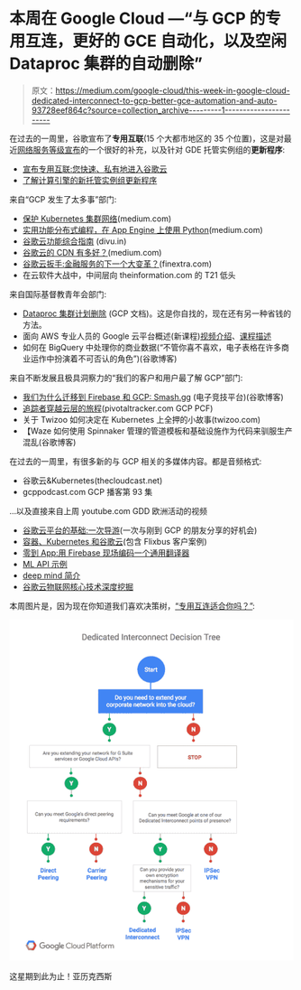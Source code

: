 # 本周在 Google Cloud —“与 GCP 的专用互连，更好的 GCE 自动化，以及空闲 Dataproc 集群的自动删除”

> 原文：<https://medium.com/google-cloud/this-week-in-google-cloud-dedicated-interconnect-to-gcp-better-gce-automation-and-auto-93728eef864c?source=collection_archive---------1----------------------->

在过去的一周里，谷歌宣布了**专用互联**(15 个大都市地区的 35 个位置)，这是对最近[网络服务等级宣布](http://goo.gl/9FrRHr)的一个很好的补充，以及针对 GDE 托管实例组的**更新程序**:

*   [宣布专用互联:您快速、私有地进入谷歌云](http://goo.gl/fRhNcn)
*   [了解计算引擎的新托管实例组更新程序](http://goo.gl/1jQ8NL)

来自“GCP 发生了太多事”部门:

*   [保护 Kubernetes 集群网络](http://goo.gl/t6JegZ)(medium.com)
*   [实用功能分布式编程，在 App Engine 上使用 Python](http://goo.gl/FZQhU6)(medium.com)
*   [谷歌云功能综合指南](http://goo.gl/WQy5JH) (divu.in)
*   [谷歌云的 CDN 有多好？](http://goo.gl/6g8i18)(medium.com)
*   [谷歌云扳手:金融服务的下一个大变革？](http://goo.gl/GmuxCB)(finextra.com)
*   在云软件大战中，中间层向 theinformation.com 的 T21 低头

来自国际基督教青年会部门:

*   [Dataproc 集群计划删除](http://goo.gl/dnBhfc) (GCP 文档)。这是你自找的，现在还有另一种省钱的方法。
*   面向 AWS 专业人员的 Google 云平台概述(新课程)[视频介绍](http://goo.gl/szxRZx)、[课程描述](http://goo.gl/GSK6jc)
*   如何在 BigQuery 中处理你的商业数据(“不管你喜不喜欢，电子表格在许多商业运作中扮演着不可否认的角色”)(谷歌博客)

来自不断发展且极具洞察力的“我们的客户和用户最了解 GCP”部门:

*   [我们为什么迁移到 Firebase 和 GCP: Smash.gg](http://goo.gl/XME8jU) (电子竞技平台)(谷歌博客)
*   [追踪者穿越云层的旅程](http://goo.gl/jcn78t)(pivotaltracker.com GCP PCF)
*   关于 Twizoo 如何决定在 Kubernetes 上全押的小故事(twizoo.com)
*   【Waze 如何使用 Spinnaker 管理的管道模板和基础设施作为代码来驯服生产混乱(谷歌博客)

在过去的一周里，有很多新的与 GCP 相关的多媒体内容。都是音频格式:

*   谷歌云&Kubernetes(thecloudcast.net)
*   gcppodcast.com GCP 播客第 93 集

…以及直接来自上周 youtube.com GDD 欧洲活动的视频

*   [谷歌云平台的基础:一次导游](http://goo.gl/4Gj9EV)(一次与刚到 GCP 的朋友分享的好机会)
*   [容器、Kubernetes 和谷歌云](http://goo.gl/WErpYa)(包含 Flixbus 客户案例)
*   [零到 App:用 Firebase 现场编码一个通用翻译器](http://goo.gl/pNwRPN)
*   [ML API 示例](http://goo.gl/GDGqeJ)
*   [deep mind 简介](http://goo.gl/6B4Btg)
*   [谷歌云物联网核心技术深度挖掘](http://goo.gl/2gnHR4)

本周图片是，因为现在你知道我们喜欢决策树，[“专用互连适合你吗？”](http://goo.gl/fRhNcn):

![](img/9bbc0fb32d6d1194f3694cb14ed688c5.png)

这星期到此为止！亚历克西斯